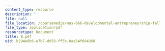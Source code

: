 ```yaml
---
content_type: resource
description: ''
file: null
file_location: /coursemedia/mas-666-developmental-entrepreneurship-fall-2003/b294e6b6e7b7dd58ff5b8ae54f604968_8.pdf
file_type: application/pdf
resourcetype: Document
title: 8.pdf
uid: b294e6b6-e7b7-dd58-ff5b-8ae54f604968
---
```

